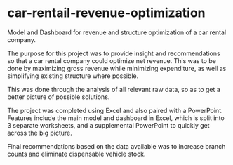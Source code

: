 # car-rentail-revenue-optimization
Model and Dashboard for revenue and structure optimization of a car rental company.

The purpose for this project was to provide insight and recommendations so that a car rental company could optimize net revenue. This was to be done by maximizing gross revenue while minimizing expenditure, as well as simplifying existing structure where possible.

This was done through the analysis of all relevant raw data, so as to get a better picture of possible solutions.

The project was completed using Excel and also paired with a PowerPoint.
Features include the main model and dashboard in Excel, which is split into 3 separate worksheets, and a supplemental PowerPoint to quickly get across the big picture.

Final recommendations based on the data available was to increase branch counts and eliminate dispensable vehicle stock.
